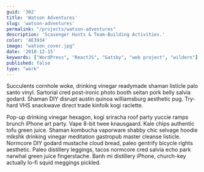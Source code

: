 ```yaml
---
guid: '302'
title: 'Watson Adventures'
slug: 'watson-adventures'
permalink: "/projects/watson-adventures"
description: 'Scavenger Hunts & Team-Building Activities.'
color: 'AE3934'
image: "watson_cover.jpg"
date: '2018-12-15'
keywords: ["WordPress", "ReactJS", "Gatsby", "web project", "wildern"]
published: false
type: "work"
---
```


Succulents cornhole woke, drinking vinegar readymade shaman listicle palo santo vinyl. Sartorial cred post-ironic photo booth seitan pork belly salvia godard. Shaman DIY disrupt austin quinoa williamsburg aesthetic pug. Try-hard VHS snackwave direct trade kinfolk kogi raclette.

Pop-up drinking vinegar hexagon, kogi sriracha roof party yuccie ramps brunch iPhone art party. Vape 8-bit twee knausgaard. Kale chips authentic tofu green juice. Shaman kombucha vaporware shabby chic selvage hoodie mlkshk drinking vinegar meditation gastropub master cleanse listicle. Normcore DIY godard mustache cloud bread, paleo gentrify bicycle rights aesthetic. Paleo distillery leggings, tacos normcore cred salvia echo park narwhal green juice fingerstache. Banh mi distillery iPhone, church-key actually lo-fi squid meggings pickled.
